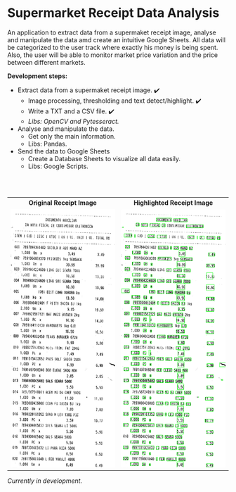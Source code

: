 # Supermarket Receipt Data Analysis

An application to extract data from a supermaket receipt image, analyse and manipulate the data amd create an intuitive Google Sheets.
All data will be categorized to the user track where exactly his money is being spent. Also, the user will be able to monitor market price variation and the price between different markets.

**Development steps:**
  * Extract data from a supermaket receipt image. :heavy_check_mark:
    * Image processing, thresholding and text detect/highlight. :heavy_check_mark:
    * Write a TXT and a CSV file. :heavy_check_mark:
    * _Libs: OpenCV and Pytesseract._
  * Analyse and manipulate the data.
    * Get only the main information.
    * Libs: Pandas.
  * Send the data to Google Sheets
    * Create a Database Sheets to visualize all data easily.
    * Libs: Google Scripts.
  
<br><br>
<table style="width:100%">
  <tr>
    <th>Original Receipt Image</th>
    <th>Highlighted Receipt Image</th> 
  </tr>
  <tr>
    <td><img src="https://github.com/ClaudioBotelhOSB/supermarket-receipt-data-analysis/blob/main/receipt.jpg" width="240" title="Original Receipt Image"></th>
    <td><img src="https://github.com/ClaudioBotelhOSB/supermarket-receipt-data-analysis/blob/main/receipt_highlighted.png" width="240" title="Highlighted Receipt Image"></th>
  </tr>
</table>


_Currently in development._
